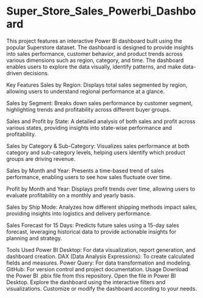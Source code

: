 # Super_Store_Sales_Powerbi_Dashboard
This project features an interactive Power BI dashboard built using the popular Superstore dataset. The dashboard is designed to provide insights into sales performance, customer behavior, and product trends across various dimensions such as region, category, and time. The dashboard enables users to explore the data visually, identify patterns, and make data-driven decisions.

Key Features
Sales by Region:
Displays total sales segmented by region, allowing users to understand regional performance at a glance.

Sales by Segment:
Breaks down sales performance by customer segment, highlighting trends and profitability across different buyer groups.

Sales and Profit by State:
A detailed analysis of both sales and profit across various states, providing insights into state-wise performance and profitability.

Sales by Category & Sub-Category:
Visualizes sales performance at both category and sub-category levels, helping users identify which product groups are driving revenue.

Sales by Month and Year:
Presents a time-based trend of sales performance, enabling users to see how sales fluctuate over time.

Profit by Month and Year:
Displays profit trends over time, allowing users to evaluate profitability on a monthly and yearly basis.

Sales by Ship Mode:
Analyzes how different shipping methods impact sales, providing insights into logistics and delivery performance.

Sales Forecast for 15 Days:
Predicts future sales using a 15-day sales forecast, leveraging historical data to provide actionable insights for planning and strategy.

Tools Used
Power BI Desktop: For data visualization, report generation, and dashboard creation.
DAX (Data Analysis Expressions): To create calculated fields and measures.
Power Query: For data transformation and modeling.
GitHub: For version control and project documentation.
Usage
Download the Power BI .pbix file from this repository.
Open the file in Power BI Desktop.
Explore the dashboard using the interactive filters and visualizations.
Customize or modify the dashboard according to your needs.
